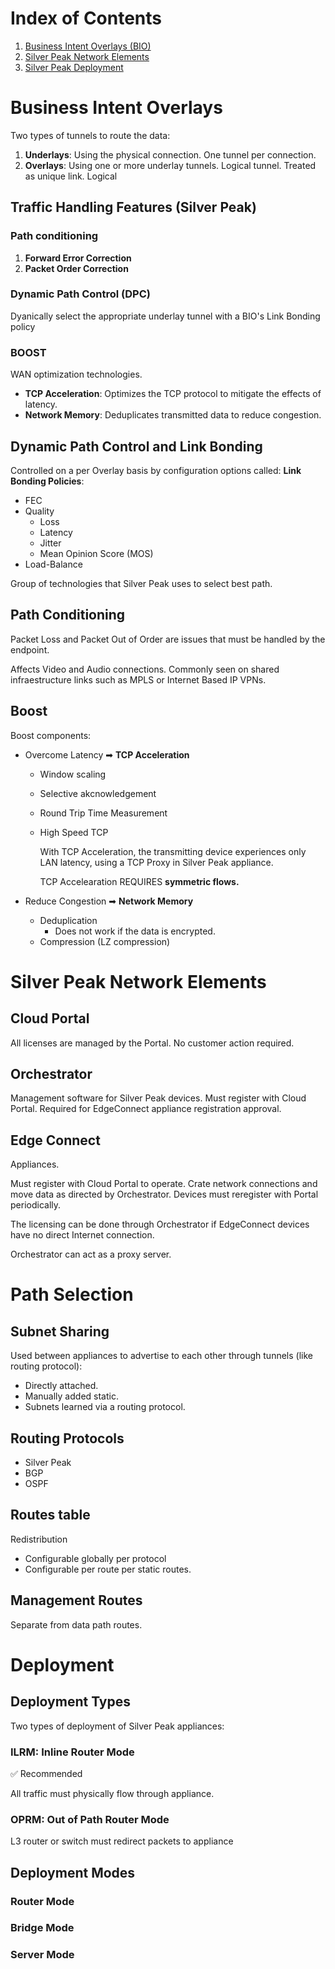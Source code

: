 
# Index of Contents
1. [Business Intent Overlays (BIO)](#business-intent-overlays)
2. [Silver Peak Network Elements](#silver-peak-network-elements)
3. [Silver Peak Deployment](#deployment)


# Business Intent Overlays
Two types of tunnels to route the data:
1. **Underlays**: Using the physical connection. One tunnel per connection.
2. **Overlays**: Using one or more underlay tunnels. Logical tunnel. Treated as unique link. Logical

## Traffic Handling Features (Silver Peak)
### Path conditioning
1. **Forward Error Correction**
2. **Packet Order Correction**

### Dynamic Path Control (DPC)
Dyanically select the appropriate underlay tunnel with a BIO's Link Bonding policy

### BOOST 
WAN optimization technologies. 
* **TCP Acceleration**: Optimizes the TCP protocol to mitigate the effects of latency. 
* **Network Memory**: Deduplicates transmitted data to reduce congestion. 


## Dynamic Path Control and Link Bonding 
Controlled on a per Overlay basis by configuration options called:
**Link Bonding Policies**:
* FEC
* Quality
  * Loss
  * Latency
  * Jitter
  * Mean Opinion Score (MOS)
* Load-Balance

Group of technologies that Silver Peak uses to select best path. 

## Path Conditioning
Packet Loss and Packet Out of Order are issues that must be handled by the endpoint.

Affects Video and Audio connections. 
Commonly seen on shared infraestructure links such as MPLS or Internet Based IP VPNs. 

## Boost 
Boost components:
* Overcome Latency ➡ **TCP Acceleration**
  * Window scaling
  * Selective akcnowledgement
  * Round Trip Time Measurement 
  * High Speed TCP 

    With TCP Acceleration, the transmitting device experiences only LAN latency, using a TCP Proxy in Silver Peak appliance.

    TCP Accelearation REQUIRES **symmetric flows.**

* Reduce Congestion ➡ **Network Memory**
  * Deduplication
    * Does not work if the data is encrypted.
  * Compression (LZ compression)

# Silver Peak Network Elements
## Cloud Portal
All licenses are managed by the Portal. No customer action required.
## Orchestrator
Management software for Silver Peak devices. 
Must register with Cloud Portal. Required for EdgeConnect appliance registration approval.
## Edge Connect
Appliances.

Must register with Cloud Portal to operate. Crate network connections and move data as directed by Orchestrator. Devices must reregister with Portal periodically. 

The licensing can be done through Orchestrator if EdgeConnect devices have no direct Internet connection. 

Orchestrator can act as a proxy server. 


# Path Selection
## Subnet Sharing 
Used between appliances to advertise to each other through tunnels (like routing protocol):
* Directly attached.
* Manually added static.
* Subnets learned via a routing protocol. 


## Routing Protocols
* Silver Peak 
* BGP
* OSPF

## Routes table
Redistribution
* Configurable globally per protocol
* Configurable per route per static routes. 

## Management Routes
Separate from data path routes. 

# Deployment 

## Deployment Types
Two types of deployment of Silver Peak appliances:
### ILRM: Inline Router Mode
✅ Recommended

All traffic must physically flow through appliance.

### OPRM: Out of Path Router Mode
L3 router or switch must redirect packets to appliance

## Deployment Modes
### Router Mode
### Bridge Mode
### Server Mode 
